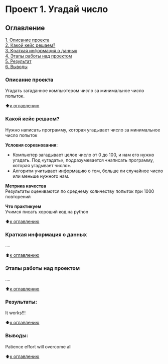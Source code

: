 # Проект 1. Угадай число

## Оглавление  
[1. Описание проекта](https://github.com/Lepnik/data_science_lnv/blob/main/Project_1/README.md#Описание-проекта)  
[2. Какой кейс решаем?](https://github.com/Lepnik/data_science_lnv/blob/main/Project_1/README.md#Какой-кейс-решаем)  
[3. Краткая информация о данных](https://github.com/Lepnik/data_science_lnv/blob/main/Project_1/README.md#Краткая-информация-о-данных)  
[4. Этапы работы над проектом](https://github.com/Lepnik/data_science_lnv/blob/main/Project_1/README.md#Этапы-работы-над-проектом)  
[5. Результат](https://github.com/Lepnik/data_science_lnv/blob/main/Project_1/README.md#Результат)    
[6. Выводы](https://github.com/Lepnik/data_science_lnv/blob/main/Project_1/README.md#Выводы) 

### Описание проекта    
Угадать загаданное компьютером число за минимальное число попыток.

:arrow_up:[к оглавлению](https://github.com/Lepnik/data_science_lnv/blob/main/Project_1/README.md#Оглавление)


### Какой кейс решаем?    
Нужно написать программу, которая угадывает число за минимальное число попыток

**Условия соревнования:**  
- Компьютер загадывает целое число от 0 до 100, и нам его нужно угадать. Под «угадать», подразумевается «написать программу, которая угадывает число».
- Алгоритм учитывает информацию о том, больше ли случайное число или меньше нужного нам.

**Метрика качества**     
Результаты оцениваются по среднему количеству попыток при 1000 повторений

**Что практикуем**     
Учимся писать хороший код на python

:arrow_up:[к оглавлению](https://github.com/Lepnik/data_science_lnv/blob/main/Project_1/README.md#Оглавление)

### Краткая информация о данных
....
  
:arrow_up:[к оглавлению](https://github.com/Lepnik/data_science_lnv/blob/main/Project_1/README.md#Оглавление)


### Этапы работы над проектом  
....

:arrow_up:[к оглавлению](https://github.com/Lepnik/data_science_lnv/blob/main/Project_1/README.md#Оглавление)


### Результаты:  
It works!!!

:arrow_up:[к оглавлению](https://github.com/Lepnik/data_science_lnv/blob/main/Project_1/README.md#Оглавление)


### Выводы:  
Patience effort will overcome all

:arrow_up:[к оглавлению](https://github.com/Lepnik/data_science_lnv/blob/main/Project_1/README.md#Оглавление)
